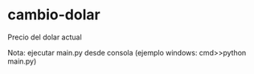 # cambio-dolar
Precio del dolar actual

Nota: ejecutar main.py desde consola (ejemplo windows: cmd>>python main.py)
